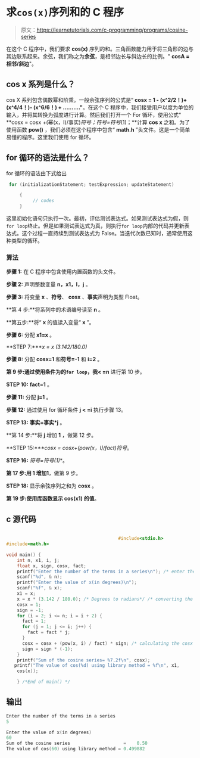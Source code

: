 # 求`cos(x)`序列和的 C 程序

> 原文：<https://learnetutorials.com/c-programming/programs/cosine-series>

在这个 C 程序中，我们要求 **cos(x)** 序列的和。三角函数能力用于将三角形的边与其边联系起来。余弦，我们称之为**余弦**，是相邻边长与斜边长的比例。" **cosA =相邻/斜边**"。

## cos x 系列是什么？

cos X 系列包含偶数幂和阶乘。一般余弦序列的公式是“ **cosx = 1 - (x^2/2！)+ (x^4/4！)- (x^6/6！) + .........."**。在这个 C 程序中，我们接受用户以度为单位的输入，并将其转换为弧度进行计算。然后我们打开一个 For 循环，使用公式“ **cosx = cosx +(幂(x，I)/事实)*符号；符号=符号*(1)；**计算 **cos x** 之和。为了使用函数 **pow()** ，我们必须在这个程序中包含“ **math.h** ”头文件。这是一个简单易懂的程序。这里我们使用 for 循环。

## for 循环的语法是什么？

for 循环的语法由下式给出

```c
 for (initializationStatement; testExpression; updateStatement)

     {
          // codes
     } 

```

这里初始化语句只执行一次。最初，评估测试表达式。如果测试表达式为假，则`for loop`终止。但是如果测试表达式为真，则执行`for loop`内部的代码并更新表达式。这个过程一直持续到测试表达式为 False。当迭代次数已知时，通常使用这种类型的循环。

### 算法

**步骤 1:** 在 C 程序中包含使用内置函数的头文件。

**步骤 2:** 声明整数变量 **n，x1，I，j** 。

**步骤 3:** 将变量 **x** 、**符号**、 **cosx** 、**事实**声明为类型 Float。

**第 4 步:**将系列中的术语编号读至 **n** 。

**第五步:**将“ **x** 的值读入变量“ **x** ”。

**步骤 6:** 分配 **x1=x** 。

**STEP 7:****x = x *(3.142/180.0)**

**步骤 8:** 分配 **cosx=1** 和**符号=-1** 和 **i=2** 。

**第 9 步:**通过使用条件为**的`for loop`，我< =n** 进行第 10 步。

**STEP 10:** **fact=1** 。

**步骤 11:** 分配 **j=1** 。

**步骤 12:** 通过使用 for 循环条件 **j < =i** 执行步骤 13。

**STEP 13:** **事实=事实*j** 。

**第 14 步:**将 **j** 增加 **1** ，做第 12 步。

**STEP 15:****cosx = cosx+(pow(x，I)/fact)*符号**。

**STEP 16:** **符号=符号*(1)**。

**第 17 步:**用 **1** 增加**1**，做第 9 步。

**STEP 18:** 显示余弦序列之和为 **cosx** 。

**第 19 步:**使用库函数**显示 **cos(x1)** 的值**。

## c 源代码

```c

                                          #include<stdio.h>
#include<math.h>

void main() {
    int n, x1, i, j;
    float x, sign, cosx, fact;
    printf("Enter the number of the terms in a series\n"); /* enter the series */
    scanf("%d", & n);
    printf("Enter the value of x(in degrees)\n");
    scanf("%f", & x);
    x1 = x;
    x = x * (3.142 / 180.0); /* Degrees to radians*/ /* converting the degrees into radians */
    cosx = 1;
    sign = -1;
    for (i = 2; i <= n; i = i + 2) {
      fact = 1;
      for (j = 1; j <= i; j++) {
        fact = fact * j;
      }
      cosx = cosx + (pow(x, i) / fact) * sign; /* calculating the cosx x sum */
      sign = sign * (-1);
    }
    printf("Sum of the cosine series= %7.2f\n", cosx);     
   printf("The value of cos(%d) using library method = %f\n", x1,
    cos(x));

    } /*End of main() */

```

## 输出

```c
Enter the number of the terms in a series
5

Enter the value of x(in degrees)
60
Sum of the cosine series                    =    0.50  
The value of cos(60) using library method = 0.499882
```